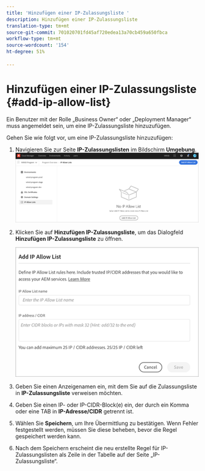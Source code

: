 ```yaml
---
title: 'Hinzufügen einer IP-Zulassungsliste '
description: Hinzufügen einer IP-Zulassungsliste
translation-type: tm+mt
source-git-commit: 701020701fd45af720edea13a70cb459a650fbca
workflow-type: tm+mt
source-wordcount: '154'
ht-degree: 51%

---
```



# Hinzufügen einer IP-Zulassungsliste {#add-ip-allow-list}

Ein Benutzer mit der Rolle „Business Owner“ oder „Deployment Manager“ muss angemeldet sein, um eine IP-Zulassungsliste hinzuzufügen.

Gehen Sie wie folgt vor, um eine IP-Zulassungsliste hinzuzufügen:

1. Navigieren Sie zur Seite **IP-Zulassungslisten** im Bildschirm **Umgebung**.
   ![](/help/implementing/cloud-manager/assets/ip-allow-list/ip-allow-list-create.png)

1. Klicken Sie auf **Hinzufügen IP-Zulassungsliste**, um das Dialogfeld **Hinzufügen IP-Zulassungsliste** zu öffnen.

   ![](/help/implementing/cloud-manager/assets/ip-allow-list/ip-allow-list-create02.png)

1. Geben Sie einen Anzeigenamen ein, mit dem Sie auf die Zulassungsliste in **IP-Zulassungsliste** verweisen möchten.

1. Geben Sie einen IP- oder IP-CIDR-Block(e) ein, der durch ein Komma oder eine TAB in **IP-Adresse/CIDR** getrennt ist.

1. Wählen Sie **Speichern**, um Ihre Übermittlung zu bestätigen. Wenn Fehler festgestellt werden, müssen Sie diese beheben, bevor die Regel gespeichert werden kann.

1. Nach dem Speichern erscheint die neu erstellte Regel für IP-Zulassungslisten als Zeile in der Tabelle auf der Seite „IP-Zulassungsliste“.
